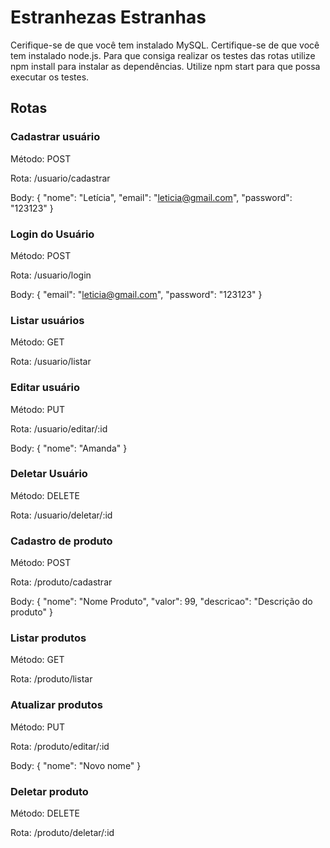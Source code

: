 # Estranhezas Estranhas

Cerifique-se de que você tem instalado MySQL.
Certifique-se de que você tem instalado node.js.
Para que consiga realizar os testes das rotas utilize npm install para instalar as dependências.
Utilize npm start para que possa executar os testes.

## Rotas

### Cadastrar usuário

Método: POST

Rota: /usuario/cadastrar

Body: {
    "nome": "Letícia",
    "email": "leticia@gmail.com",
    "password": "123123"
}

### Login do Usuário

Método: POST

Rota: /usuario/login

Body: {
    "email": "leticia@gmail.com",
    "password": "123123"
}

### Listar usuários

Método: GET

Rota: /usuario/listar

### Editar usuário

Método: PUT

Rota: /usuario/editar/:id

Body: {
    "nome": "Amanda"
}

### Deletar Usuário

Método: DELETE

Rota: /usuario/deletar/:id

### Cadastro de produto

Método: POST

Rota: /produto/cadastrar

Body: {
    "nome": "Nome Produto",
    "valor": 99,
    "descricao": "Descrição do produto"
}

### Listar produtos

Método: GET

Rota: /produto/listar

### Atualizar produtos

Método: PUT

Rota: /produto/editar/:id

Body: {
    "nome": "Novo nome"
}

### Deletar produto

Método: DELETE

Rota: /produto/deletar/:id